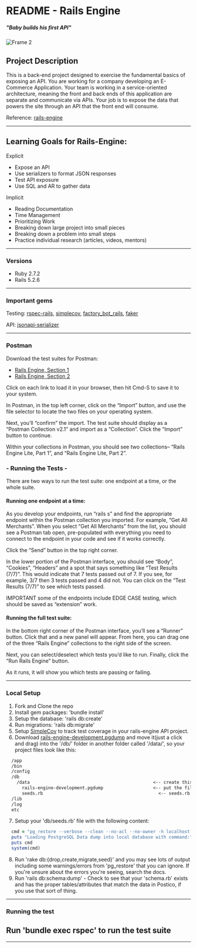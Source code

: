 # README - Rails Engine 
##### "Baby builds his first API"

![Frame 2](http://4.bp.blogspot.com/_1OtpoORxJIM/TUhJEOe9eWI/AAAAAAAADIY/yPGvKCFf4x0/s1600/I%2Bthink%2BI%2Bcan_train.jpg)

## Project Description 

This is a back-end project designed to exercise the fundamental basics of exposing an API. You are working for a company developing an E-Commerce Application. Your team is working in a service-oriented architecture, meaning the front and back ends of this application are separate and communicate via APIs. Your job is to expose the data that powers the site through an API that the front end will consume.

Reference: [rails-engine](https://backend.turing.edu/module3/projects/rails_engine_lite/)

----------

## Learning Goals for Rails-Engine:

Explicit
- Expose an API
- Use serializers to format JSON responses 
- Test API exposure 
- Use SQL and AR to gather data

Implicit 
- Reading Documentation 
- Time Management 
- Prioritizing Work 
- Breaking down large project into small pieces 
- Breaking down a problem into small steps 
- Practice individual research (articles, videos, mentors)

----------

### Versions 

- Ruby 2.7.2
- Rails 5.2.6

----------

### Important gems

Testing: [rspec-rails](https://github.com/rspec/rspec-rails), [simplecov](https://github.com/simplecov-ruby/simplecov), [factory_bot_rails](https://github.com/thoughtbot/factory_bot_rails), [faker](https://github.com/vajradog/faker-rails)

API: [jsonapi-serializer](https://github.com/fotinakis/jsonapi-serializers)

----------

### Postman

Download the test suites for Postman:

- [Rails Engine, Section 1](https://backend.turing.edu/module3/projects/rails_engine_lite/RailsEngineSection1.postman_collection.json)
- [Rails Engine, Section 2](https://backend.turing.edu/module3/projects/rails_engine_lite/RailsEngineSection2.postman_collection.json)


Click on each link to load it in your browser, then hit Cmd-S to save it to your system.

In Postman, in the top left corner, click on the “Import” button, and use the file selector to locate the two files on your operating system.

Next, you’ll “confirm” the import. The test suite should display as a “Postman Collection v2.1” and import as a “Collection”. Click the “Import” button to continue.

Within your collections in Postman, you should see two collections– “Rails Engine Lite, Part 1”, and “Rails Engine Lite, Part 2”.

###  - Running the Tests -

There are two ways to run the test suite: one endpoint at a time, or the whole suite.

#### Running one endpoint at a time:

As you develop your endpoints, run “rails s” and find the appropriate endpoint within the Postman collection you imported. For example, “Get All Merchants”. When you select “Get All Merchants” from the list, you should see a Postman tab open, pre-populated with everything you need to connect to the endpoint in your code and see if it works correctly.

Click the “Send” button in the top right corner.

In the lower portion of the Postman interface, you should see “Body”, “Cookies”, “Headers” and a spot that says something like “Test Results (7/7)”. This would indicate that 7 tests passed out of 7. If you see, for example, 3/7 then 3 tests passed and 4 did not. You can click on the “Test Results (7/7)” to see which tests passed.


IMPORTANT some of the endpoints include EDGE CASE testing, which should be saved as “extension” work.

#### Running the full test suite:

In the bottom right corner of the Postman interface, you’ll see a “Runner” button. Click that and a new panel will appear. From here, you can drag one of the three “Rails Engine” collections to the right side of the screen.

Next, you can select/deselect which tests you’d like to run. Finally, click the “Run Rails Engine” button.

As it runs, it will show you which tests are passing or failing.


----------

### Local Setup 

1.  Fork and Clone the repo 
2.  Install gem packages: 'bundle install' 
3.  Setup the database: 'rails db:create' 
4.  Run migrations: 'rails db:migrate'
5.  Setup [SimpleCov](https://github.com/simplecov-ruby/simplecov) to track test coverage in your rails-engine API project. 
6.  Download [rails-engine-development.pgdump](https://raw.githubusercontent.com/turingschool/backend-curriculum-site/gh-pages/module3/projects/rails_engine/rails-engine-development.pgdump) and move it(just a click and drag) into the '/db/' folder in another folder called '/data/', so your project files look like this: 
  ```md
    /app
    /bin
    /config
    /db
      /data                                               <-- create this folder
        rails-engine-development.pgdump                   <-- put the file in the data folder
        seeds.rb                                            <-- seeds.rb is in '/db/' folder, not '/db/data/'
    /lib 
    /log 
    etc
  ```
7.  Setup your 'db/seeds.rb' file with the following content: 
  ```ruby 
    cmd = "pg_restore --verbose --clean --no-acl --no-owner -h localhost -U $(whoami) -d rails-engine_development db/data/rails-engine-development.pgdump"
    puts "Loading PostgreSQL Data dump into local database with command:"
    puts cmd
    system(cmd)
  ```
8.  Run 'rake db:{drop,create,migrate,seed}' and you may see lots of output including some warnings/errors from 'pg_restore' that you can ignore. If you're unsure about the errors you're seeing, search the docs. 
9.  Run 'rails db:schema:dump' - Check to see that your 'schema.rb' exists and has the proper tables/attributes that match the data in Postico, if you use that sort of thing. 

----------
### Running the test

Run 'bundle exec rspec' to run the test suite
----------
----------
